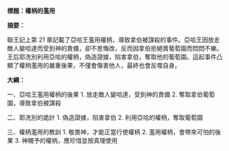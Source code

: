 **標題：權柄的濫用**

**摘要：**

聯王記上第 21 章記載了亞哈王濫用權柄，導致拿伯被謀殺的事件。亞哈王因放走敵人變哈達而受到神的責備，卻不思悔改，反而因拿伯拒絕賣葡萄園而悶悶不樂。王后耶洗別利用亞哈的權柄，偽造證據，陷害拿伯，奪取他的葡萄園。這起事件凸顯了權柄濫用的嚴重後果，不僅會傷害他人，最終也會反噬自身。

**大綱：**

一、亞哈王濫用權柄的後果
    1. 放走敵人變哈達，受到神的責備
    2. 奪取拿伯葡萄園，導致拿伯被謀殺

二、耶洗別的詭計
    1. 偽造證據，陷害拿伯
    2. 利用亞哈的權柄，奪取葡萄園

三、權柄濫用的教訓
    1. 敬畏神，才能正當行使權柄
    2. 濫用權柄，會帶來可怕的後果
    3. 神賜予的權柄，應珍惜並按真理使用